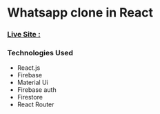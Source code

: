 
# Whatsapp clone in React
### [Live Site : ](https://whatsapp-simple-project.web.app)



### Technologies Used 
- React.js
- Firebase
- Material Ui
- Firebase auth
- Firestore
- React Router
